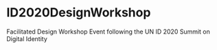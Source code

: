 # ID2020DesignWorkshop
Facilitated Design Workshop Event following the UN ID 2020 Summit on Digital Identity
